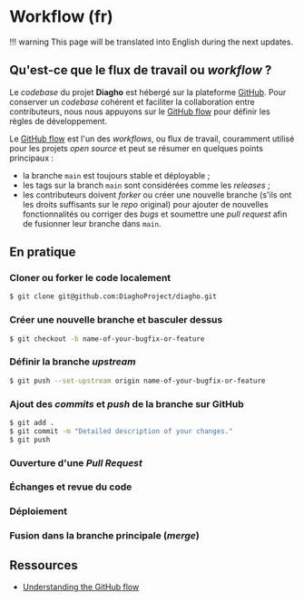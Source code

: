 # Workflow (fr)

!!! warning
    This page will be translated into English during the next updates.

## Qu'est-ce que le flux de travail ou _workflow_ ?
Le _codebase_ du projet __Diagho__ est hébergé sur la plateforme [GitHub](https://github.com/DiaghoProject). Pour conserver un _codebase_ cohérent et faciliter la collaboration entre contributeurs, nous nous appuyons sur le [GitHub flow](https://guides.github.com/introduction/flow/) pour définir les règles de développement.

Le [GitHub flow](https://guides.github.com/introduction/flow/) est l'un des _workflows_, ou flux de travail, couramment utilisé pour les projets _open source_ et peut se résumer en quelques points principaux :

- la branche `main` est toujours stable et déployable ;
- les tags sur la branch `main` sont considérées comme les _releases_ ;
- les contributeurs doivent _forker_ ou créer une nouvelle branche (s'ils ont les droits suffisants sur le _repo_ original) pour ajouter de nouvelles fonctionnalités ou corriger des _bugs_ et soumettre une _pull request_ afin de fusionner leur branche dans `main`.

## En pratique

### Cloner ou forker le code localement
``` bash
$ git clone git@github.com:DiaghoProject/diagho.git
```

### Créer une nouvelle branche et basculer dessus
``` bash
$ git checkout -b name-of-your-bugfix-or-feature
```

### Définir la branche _upstream_
``` bash
$ git push --set-upstream origin name-of-your-bugfix-or-feature
```

### Ajout des _commits_ et _push_ de la branche sur GitHub
``` bash
$ git add .
$ git commit -m "Detailed description of your changes."
$ git push
```

### Ouverture d'une _Pull Request_

### Échanges et revue du code

### Déploiement

### Fusion dans la branche principale (_merge_)

## Ressources
- [Understanding the GitHub flow](https://guides.github.com/introduction/flow/)

